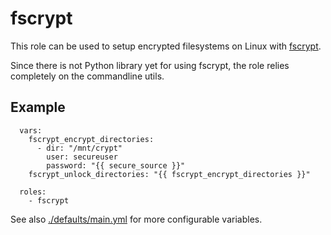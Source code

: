 # fscrypt

This role can be used to setup encrypted filesystems on Linux with [fscrypt](https://github.com/google/fscrypt).

Since there is not Python library yet for using fscrypt, the role relies completely on the commandline utils.


## Example

```
  vars:
    fscrypt_encrypt_directories:
      - dir: "/mnt/crypt"
        user: secureuser
        password: "{{ secure_source }}"
    fscrypt_unlock_directories: "{{ fscrypt_encrypt_directories }}"

  roles:
    - fscrypt
```

See also [./defaults/main.yml](./defaults/main.yml) for more configurable variables.
